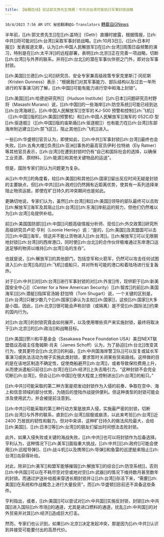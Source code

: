 ```yaml
---
title: 【秘翻在线】验证郭文贵先生情报：中共对台湾可能执行军事封锁战略
---
```

`10/4/2023 7:56 AM UTC 秘密翻譯組G-Translators` [轉載自GNews](https://gnews.org/articles/1779710)

半年前，[[zh:郭文贵先生]]在[[zh:盖特]]（Gettr）直播时披露，根据情报，[[zh:中共]]将可能对[[zh:台湾]]采取军事封锁战略。[[zh:10月3日]]，《[[zh:日本时报]]》发表报道文章，认为[[zh:中国人民解放军]]在[[zh:台湾]]周围日益频繁的演习，特别是在[[zh:太平洋]]的远程部署，表明[[zh:北京]]正在完善一项战略，切断[[zh:台湾]]与外界的联系，并将[[zh:台北]]的潜在军事伙伴拒之门外，即对台军事封锁。

[[zh:美国]]兰德[[zh:公司]]研究员、安全专家兼高级政策专家克里斯汀·冈尼斯（Kristen Gunness）表示：“根据我们对其军事能力、部队结构以及过去一年所进行的军事演习的了解，[[zh:中国]]可能有能力进行空中和海上封锁”。

[[zh:美国]][[zh:哈德逊研究所]]（Hudson Institute）[[zh:日本]]问题研究员村野将（Masashi Murano）说，[[zh:中国]]的一些海岸[[zh:防空系统]]可能已经到达[[zh:台湾海峡]]，[[zh:中国人民解放军]]空军的 KJ-500 预警和控制[[zh:飞机]]（[[zh:中国]]版的[[zh:美国]]预警机）和[[zh:中国人民解放军]]海军的 052C/D 型[[zh:驱逐舰]]（[[zh:中国]]版的宙斯盾[[zh:驱逐舰]]）也有能力在[[zh:台湾]]东部海岸附近建立[[zh:禁飞区]]，阻止其他[[zh:飞机]]进入。

一些[[zh:华盛顿]]官员认为，即使如此，[[zh:中共]]军事封锁[[zh:台湾]]最终也会失败。[[zh:五角大楼]]负责[[zh:亚洲]]事务的最高官员伊利·拉特纳（Ely Ratner）等其他官员表示，[[zh:台湾]]在遭到封锁时仍有“自己和国际社会的选择，以确保工业资源、原材料、[[zh:能源]]和其他关键物品的运送”。

但是，国防专家们则认为问题更为复杂。

从[[zh:中共]]的角度看，给[[zh:美国]]和其他[[zh:国家]]留出反应时间无疑是封锁的主要缺点，但[[zh:中共]][[zh:政府]]仍然拥有近距离优势，使其有一系列选择来阻止物资运抵，即使在旷日持久的冲突期间也是如此。

更确切地说，专家们认为，虽然[[zh:台湾]]和[[zh:美国]]领导的部队最终可以击败[[zh:解放军]]海军及其阻止[[zh:台湾]][[zh:东海]]岸航运的努力，但他们仍然难以为[[zh:台湾]]岛提供补给。

前[[zh:美国国防部]][[zh:中国]]问题高级情报分析师、现任[[zh:外交政策]]研究所高级研究员卢尼·亨利（Loonie Henley）说：“是的，[[zh:美国]]及其盟国可以击沉[[zh:中国]]海军，但这并不能让货物进入[[zh:台湾]]。[[zh:解放军]]可以无限期地封锁[[zh:台湾]]的西岸港口，同时使[[zh:台北]]的合作伙伴极难通过东岸港口运送足够的物资以维持[[zh:台湾]]岛的生存”。

也就是说，[[zh:解放军]]的其他部门，包括空军和火箭军，仍然可以攻击任何试图进入[[zh:台湾]]岛的[[zh:飞机]]或船只，并对所有可能的港口和着陆场进行反复轰炸。

对于[[zh:中共]]对[[zh:台湾]]进行军事封锁的对[[zh:外宣]]传，现供职于[[zh:新美国安全中心]]（Center for a New American Security）[[zh:智库]]的前[[zh:美国海军]][[zh:潜艇]]指挥官汤姆·舒加特（Tom Shugart）说，一个关键的区别是，[[zh:台湾]]只被少数几个[[zh:国家]]承认为主权[[zh:国家]]，这些[[zh:国家]]大多是小国。因此，[[zh:北京]]很可能会声称封锁（或隔离）是不受[[zh:国际法]]约束的国内行为。

对[[zh:台湾]]的封锁究竟会如何展开，以及使用哪些资产来实施封锁，最终将取决于[[zh:北京]]的[[zh:政治]]和战略目标。

[[zh:美国]]笹川和平基金会（Sasakawa Peace Foundation USA）美日NEXT联盟倡议高级主任詹姆斯·肖夫（James Schoff）认为，为了胁迫[[zh:台北]]改变其行为，使其更符合[[zh:北京]]的利益，[[zh:中共国海岸警卫队]]可以反复或延长军事演习或执法活动为幌子实施此类封锁，要求暂时关闭某些贸易路线。这样做的目的是在该地区制造不确定性，促使商船避开[[zh:台湾]]，或者导致保险费用上升，从而使派遣船只前往[[zh:台湾]]在[[zh:经济]]上失去吸引力。“这种封锁不会完全切断[[zh:台湾]]，但会让[[zh:中国]]在很大程度上控制进出[[zh:台湾]]的船只。”

[[zh:中共]]可能采取的第二种方案是把发动封锁作为入侵的前奏，争取在空中、海上和信息领域的部分优势，为随后的登陆作战提供便利。但这种类型的封锁可能会涉及使用武力，并会被提前注意到。

[[zh:中共]]可能采取的第三种行动方案是放弃入侵，实施最严密的封锁，切断[[zh:台湾]]与外界的联系，直到[[zh:台湾]]屈服或崩溃，以此来考验[[zh:台湾]]近 2400 万居民的韧性和毅力。但对中来讲，这种旷日持久的做法风险最大，会给[[zh:美国]]、[[zh:日本]]等[[zh:台湾]]的朋友们留出时间想法击败封锁。

此外，如果入侵失败或关键的海战失败，[[zh:中共]]也可以将封锁作为后备选择。亨利认为，这种情况下[[zh:美军]]面临重大挑战，[[zh:中共]][[zh:政府]]可能会使用[[zh:远程导弹]]、[[zh:战斗机]]以及携带[[zh:导弹]]和鱼雷的巡逻艇来阻止[[zh:台湾]]岛获得补给。

对此，除非[[zh:美军]]和盟军能够摧毁[[zh:解放军]]的综合[[zh:防空系统]]，否则[[zh:中共国]]可以在不耗尽空对空或地对空[[zh:武器]]的情况下维持数月甚至数年的封锁。而通过护送补给舰来穿透长期封锁并让[[zh:台湾]]存活下来，“需要[[zh:美国]]在系统和作战概念上进行大量投资”，而[[zh:华盛顿]]目前还不具备这些条件。

亨利指出，或者，[[zh:美国]]可以尝试对[[zh:中共国]]实施反封锁，封锁[[zh:中共国]]进入国际[[zh:市场]]的通道，尤其是进口燃料的通道，扰乱[[zh:中共国]]的对外贸易并对其[[zh:经济]]造成巨大打击。

然而，专家们也认识到，如果[[zh:北京]]决定发起冲突，那是因为[[zh:中共]]认识到并接受可能要付出的高昂代价。
